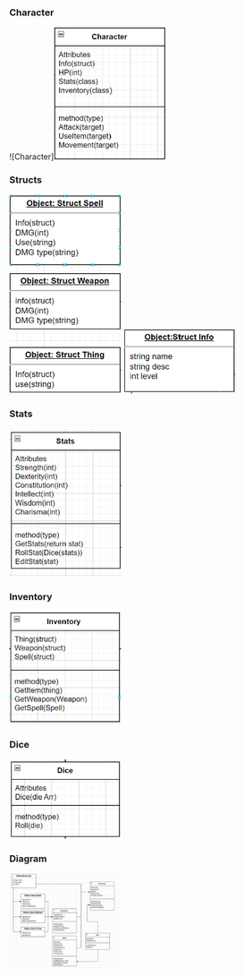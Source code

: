 ### Character
![Character]<img src="Assignments/AO5/Images/Chatacter.png" width="200">

### Structs
<img src="Assignments/AO5/Images/Structs.png" width="200">
<img src="Assignments/AO5/Images/InfoStruct.png" width="200">

### Stats
<img src="Assignments/AO5/Images/Stats.png" width="200">

### Inventory
<img src="Assignments/AO5/Images/Inventory.png" width="200">

### Dice
<img src="Assignments/AO5/Images/Dice.png" width="200">

### Diagram
<img src="Assignments/AO5/Images/Diagram.png" width="200">
